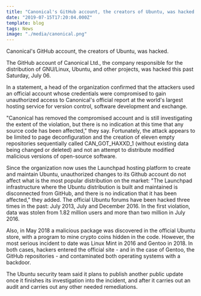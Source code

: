 ```yaml
---
title: "Canonical's GitHub account, the creators of Ubuntu, was hacked."
date: "2019-07-15T17:20:04.000Z"
template: blog
tags: News
image: "./media/canonical.png"
---
```


<title-2>Canonical's GitHub account, the creators of Ubuntu, was hacked.</title-2>

The GitHub account of Canonical Ltd., the company responsible for the distribution of GNU/Linux, Ubuntu, and other projects, was hacked this past Saturday, July 06. 

In a statement, a head of the organization confirmed that the attackers used an official account whose credentials were compromised to gain unauthorized access to Canonical's official report at the world's largest hosting service for version control, software development and exchange.


"Canonical has removed the compromised account and is still investigating the extent of the violation, but there is no indication at this time that any source code has been affected," they say.
Fortunately, the attack appears to be limited to page deconfiguration and the creation of eleven empty repositories sequentially called CAN_GOT_HAXXD_1 (without existing data being changed or deleted) and not an attempt to distribute modified malicious versions of open-source software.

Since the organization now uses the Launchpad hosting platform to create and maintain Ubuntu, unauthorized changes to its Github account do not affect what is the most popular distribution on the market: "The Launchpad infrastructure where the Ubuntu distribution is built and maintained is disconnected from GitHub, and there is no indication that it has been affected," they added.
The official Ubuntu forums have been hacked three times in the past: July 2013, July and December 2016. In the first violation, data was stolen from 1.82 million users and more than two million in July 2016.

Also, in May 2018 a malicious package was discovered in the official Ubuntu store, with a program to mine crypto coins hidden in the code. However, the most serious incident to date was Linux Mint in 2016 and Gentoo in 2018. In both cases, hackers entered the official site - and in the case of Gentoo, the GitHub repositories - and contaminated both operating systems with a backdoor.

The Ubuntu security team said it plans to publish another public update once it finishes its investigation into the incident, and after it carries out an audit and carries out any other needed remediations.
